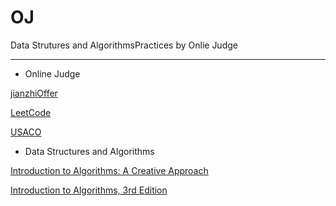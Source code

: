 # OJ

Data Strutures and AlgorithmsPractices by Onlie Judge

---

- Online Judge

[jianzhiOffer](https://www.nowcoder.com/ta/coding-interviews)

[LeetCode](https://leetcode.com/)

[USACO](http://train.usaco.org/usacogate)

- Data Structures and Algorithms

[Introduction to Algorithms: A Creative Approach](https://www.amazon.com/Introduction-Algorithms-Creative-Udi-Manber/dp/0201120372)

[Introduction to Algorithms, 3rd Edition ](https://www.amazon.com/Introduction-Algorithms-3rd-MIT-Press/dp/0262033844/ref=pd_lpo_sbs_14_t_0?_encoding=UTF8&psc=1&refRID=5G6C03AVCZZAXFBN1N37)
